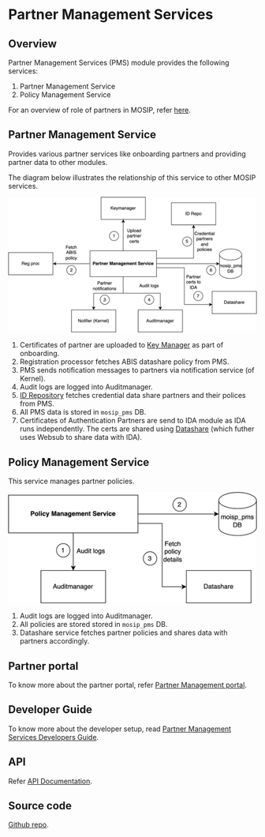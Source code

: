 # Partner Management Services

## Overview
Partner Management Services (PMS) module provides the following services:
1. Partner Management Service 
1. Policy Management Service

For an overview of role of partners in MOSIP, refer [here](partners.md).

## Partner Management Service 
Provides various partner services like onboarding partners and providing partner data to other modules. 

The diagram below illustrates the relationship of this service to other MOSIP services.

![](_images/pms.png)

1. Certificates of partner are uploaded to [Key Manager](keymanager.md) as part of onboarding.
2. Registration processor fetches ABIS datashare policy from PMS.
3. PMS sends notification messages to partners via notification service (of Kernel). 
4. Audit logs are logged into Auditmanager.
5. [ID Repository](id-repository.md) fetches credential data share partners and their polices from PMS.
6. All PMS data is stored in `mosip_pms` DB.
7. Certificates of Authentication Partners are send to IDA module as IDA runs independently.  The certs are shared using [Datashare](datashare.md) (which futher uses Websub to share data with IDA).

## Policy Management Service
This service manages partner policies. 

![](_images/policymanager.png)

1. Audit logs are logged into Auditmanager.
2. All policies are stored stored in `mosip_pms` DB.
3. Datashare service fetches partner policies and shares data with partners accordingly.

## Partner portal
To know more about the partner portal, refer [Partner Management portal](partner-management-portal.md).

## Developer Guide
To know more about the developer setup, read [Partner Management Services Developers Guide](https://docs.mosip.io/1.2.0/modules/partner-management-services/partner-management-services-developer-setup).

## API
Refer [API Documentation](https://mosip.github.io/documentation/1.2.0/1.2.0.html).

## Source code 
[Github repo](https://github.com/mosip/partner-management-services/tree/release-1.2.0).





